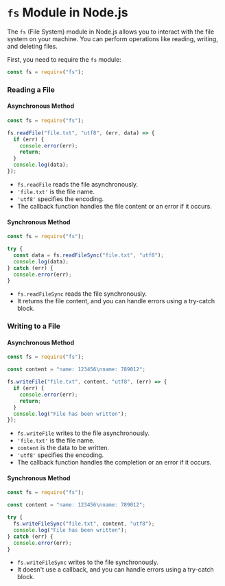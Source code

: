 # `fs` Module in Node.js

The `fs` (File System) module in Node.js allows you to interact with the file system on your machine. You can perform operations like reading, writing, and deleting files.

First, you need to require the `fs` module:

```javascript
const fs = require("fs");
```

### Reading a File

#### Asynchronous Method

```javascript
const fs = require("fs");

fs.readFile("file.txt", "utf8", (err, data) => {
  if (err) {
    console.error(err);
    return;
  }
  console.log(data);
});
```

- `fs.readFile` reads the file asynchronously.
- `'file.txt'` is the file name.
- `'utf8'` specifies the encoding.
- The callback function handles the file content or an error if it occurs.

#### Synchronous Method

```javascript
const fs = require("fs");

try {
  const data = fs.readFileSync("file.txt", "utf8");
  console.log(data);
} catch (err) {
  console.error(err);
}
```

- `fs.readFileSync` reads the file synchronously.
- It returns the file content, and you can handle errors using a try-catch block.

### Writing to a File

#### Asynchronous Method

```javascript
const fs = require("fs");

const content = "name: 123456\nname: 789012";

fs.writeFile("file.txt", content, "utf8", (err) => {
  if (err) {
    console.error(err);
    return;
  }
  console.log("File has been written");
});
```

- `fs.writeFile` writes to the file asynchronously.
- `'file.txt'` is the file name.
- `content` is the data to be written.
- `'utf8'` specifies the encoding.
- The callback function handles the completion or an error if it occurs.

#### Synchronous Method

```javascript
const fs = require("fs");

const content = "name: 123456\nname: 789012";

try {
  fs.writeFileSync("file.txt", content, "utf8");
  console.log("File has been written");
} catch (err) {
  console.error(err);
}
```

- `fs.writeFileSync` writes to the file synchronously.
- It doesn't use a callback, and you can handle errors using a try-catch block.
